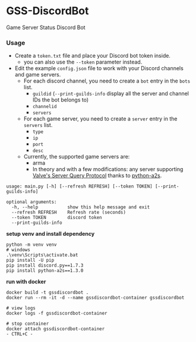 # GSS-DiscordBot
Game Server Status Discord Bot

### Usage

* Create a `token.txt` file and place your Discord bot token inside.
  * you can also use the `--token` parameter instead.
* Edit the example `config.json` file to work with your Discord channels and game servers.
  * For each discord channel, you need to create a `bot` entry in the `bots` list.
    * `guildid` (`--print-guilds-info` display all the server and channel IDs the bot belongs to)
    * `channelid`
    * `servers`
  * For each game server, you need to create a `server` entry in the `servers` list.
    * `type`
    * `ip`
    * `port`
    * `desc`
  * Currently, the supported game servers are:
    * arma
    * In theory and with a few modifications: any server supporting [Valve's Server Query Protocol](https://developer.valvesoftware.com/wiki/Server_queries)
    thanks to [python-a2s](https://github.com/Yepoleb/python-a2s).

```
usage: main.py [-h] [--refresh REFRESH] [--token TOKEN] [--print-guilds-info]

optional arguments:
  -h, --help           show this help message and exit
  --refresh REFRESH    Refresh rate (seconds)
  --token TOKEN        discord token
  --print-guilds-info
```

**setup venv and install dependency**
```
python -m venv venv
# windows
.\venv\Scripts\activate.bat
pip install -U pip
pip install discord.py==1.7.3
pip install python-a2s==1.3.0
```

**run with docker**
```
docker build -t gssdiscordbot .
docker run --rm -it -d --name gssdiscordbot-container gssdiscordbot

# view logs
docker logs -f gssdiscordbot-container

# stop container
docker attach gssdiscordbot-container
- CTRL+C -
```
